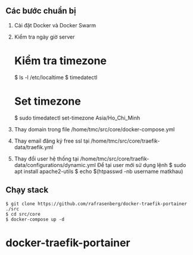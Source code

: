 ## Các bước chuẩn bị

1. Cài đặt Docker và Docker Swarm
2. Kiểm tra ngày giờ server
    # Kiểm tra timezone
    $ ls -l /etc/localtime
    $ timedatectl

    # Set timezone
    $ sudo timedatectl set-timezone Asia/Ho_Chi_Minh

3. Thay domain trong file /home/tmc/src/core/docker-compose.yml
4. Thay email đăng ký free ssl tại /home/tmc/src/core/traefik-data/traefik.yml
5. Thay đổi user hệ thống tại /home/tmc/src/core/traefik-data/configurations/dynamic.yml
    Để tại user mới sử dụng lệnh 
    $ sudo apt install apache2-utils
    $ echo $(htpasswd -nb username matkhau)

## Chạy stack
```
$ git clone https://github.com/rafrasenberg/docker-traefik-portainer ./src
$ cd src/core
$ docker-compose up -d
```
# docker-traefik-portainer
